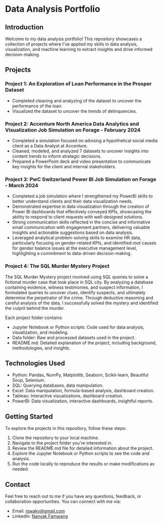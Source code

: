 
# Data Analysis Portfolio

## Introduction

Welcome to my data analysis portfolio! This repository showcases a collection of projects where I've applied my skills in data analysis, visualization, and machine learning to extract insights and drive informed decision-making.

## Projects

### Project 1: An Exploration of Loan Performance in the Prosper Dataset

- Completed cleaning and analyzing of the dataset to uncover the performance of the loan.
- Visualized the dataset to uncover the trends of delinquencies.

### Project 2: Accenture North America Data Analytics and Visualization Job Simulation on Forage - February 2024

- Completed a simulation focused on advising a hypothetical social media client as a Data Analyst at Accenture.
- Cleaned, modeled, and analyzed 7 datasets to uncover insights into content trends to inform strategic decisions.
- Prepared a PowerPoint deck and video presentation to communicate key insights for the client and internal stakeholders.

### Project 3: PwC Switzerland Power BI Job Simulation on Forage - March 2024

- Completed a job simulation where I strengthened my PowerBI skills to better understand clients and their data visualization needs.
- Demonstrated expertise in data visualization through the creation of Power BI dashboards that effectively conveyed KPIs, showcasing the ability to respond to client requests with well-designed solutions.
- Strong communication skills reflected in the concise and informative email communication with engagement partners, delivering valuable insights and actionable suggestions based on data analysis.
- Leveraged analytical problem-solving skills to examine HR data, particularly focusing on gender-related KPIs, and identified root causes for gender balance issues at the executive management level, highlighting a commitment to data-driven decision-making.

### Project 4: The SQL Murder Mystery Project

The SQL Murder Mystery project involved using SQL queries to solve a fictional murder case that took place in SQL city. By analyzing a database containing evidence, witness testimonies, and suspect information, I formulated queries to uncover clues, identify suspects, and ultimately determine the perpetrator of the crime. Through deductive reasoning and careful analysis of the data, I successfully solved the mystery and identified the culprit behind the murder.

Each project folder contains:

- Jupyter Notebook or Python scripts: Code used for data analysis, visualization, and modeling.
- Data folder: Raw and processed datasets used in the project.
- README.md: Detailed explanation of the project, including background, methodologies, and insights.

## Technologies Used

- Python: Pandas, NumPy, Matplotlib, Seaborn, Scikit-learn, Beautiful Soup, Selenium.
- SQL: Querying databases, data manipulation.
- Excel: Data manipulation, formula-based analysis, dashboard creation.
- Tableau: Interactive visualizations, dashboard creation.
- PowerBI: Data visualization, interactive dashboards, insightful reports.

## Getting Started

To explore the projects in this repository, follow these steps:

1. Clone the repository to your local machine.
2. Navigate to the project folder you're interested in.
3. Review the README.md file for detailed information about the project.
4. Explore the Jupyter Notebook or Python scripts to see the code and analysis.
5. Run the code locally to reproduce the results or make modifications as needed.

## Contact

Feel free to reach out to me if you have any questions, feedback, or collaboration opportunities. You can connect with me via:

- Email: igwaky@gmail.com
- LinkedIn: [Nanyak Famwang](https://www.linkedin.com/in/nanyak-famwang/)

